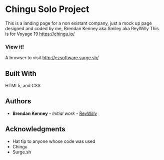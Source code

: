 # Chingu Solo Project

This is a landing page for a non existant company, just a mock up page designed and coded by me, Brendan Kenney aka Smiley aka ReyWilly
This is for Voyage 19
https://chingu.io/

### View it!

A browser to visit http://ezsoftware.surge.sh/

## Built With
HTML5, and CSS

## Authors

* **Brendan Kenney** - *Initial work* - [ReyWilly](https://github.com/ReyWilly)

## Acknowledgments

* Hat tip to anyone whose code was used
* Chingu
* Surge.sh